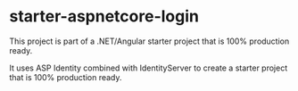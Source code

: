 # starter-aspnetcore-login
This project is part of a .NET/Angular starter project that is 100% production ready.

It uses ASP Identity combined with IdentityServer to create a starter project that is 100% production ready.
